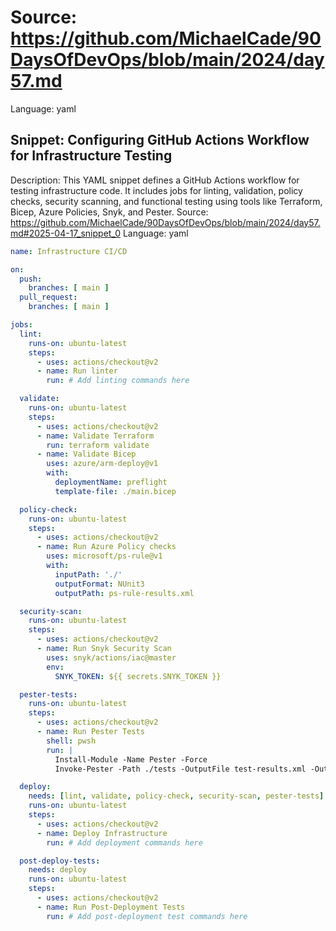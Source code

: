 # Source: https://github.com/MichaelCade/90DaysOfDevOps/blob/main/2024/day57.md
Language: yaml

## Snippet: Configuring GitHub Actions Workflow for Infrastructure Testing
Description: This YAML snippet defines a GitHub Actions workflow for testing infrastructure code. It includes jobs for linting, validation, policy checks, security scanning, and functional testing using tools like Terraform, Bicep, Azure Policies, Snyk, and Pester.
Source: https://github.com/MichaelCade/90DaysOfDevOps/blob/main/2024/day57.md#2025-04-17_snippet_0
Language: yaml

```yaml
name: Infrastructure CI/CD

on:
  push:
    branches: [ main ]
  pull_request:
    branches: [ main ]

jobs:
  lint:
    runs-on: ubuntu-latest
    steps:
      - uses: actions/checkout@v2
      - name: Run linter
        run: # Add linting commands here

  validate:
    runs-on: ubuntu-latest
    steps:
      - uses: actions/checkout@v2
      - name: Validate Terraform
        run: terraform validate
      - name: Validate Bicep
        uses: azure/arm-deploy@v1
        with:
          deploymentName: preflight
          template-file: ./main.bicep

  policy-check:
    runs-on: ubuntu-latest
    steps:
      - uses: actions/checkout@v2
      - name: Run Azure Policy checks
        uses: microsoft/ps-rule@v1
        with:
          inputPath: './'
          outputFormat: NUnit3
          outputPath: ps-rule-results.xml

  security-scan:
    runs-on: ubuntu-latest
    steps:
      - uses: actions/checkout@v2
      - name: Run Snyk Security Scan
        uses: snyk/actions/iac@master
        env:
          SNYK_TOKEN: ${{ secrets.SNYK_TOKEN }}

  pester-tests:
    runs-on: ubuntu-latest
    steps:
      - uses: actions/checkout@v2
      - name: Run Pester Tests
        shell: pwsh
        run: |
          Install-Module -Name Pester -Force
          Invoke-Pester -Path ./tests -OutputFile test-results.xml -OutputFormat NUnitXml

  deploy:
    needs: [lint, validate, policy-check, security-scan, pester-tests]
    runs-on: ubuntu-latest
    steps:
      - uses: actions/checkout@v2
      - name: Deploy Infrastructure
        run: # Add deployment commands here

  post-deploy-tests:
    needs: deploy
    runs-on: ubuntu-latest
    steps:
      - uses: actions/checkout@v2
      - name: Run Post-Deployment Tests
        run: # Add post-deployment test commands here
```